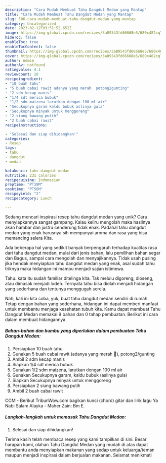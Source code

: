 ```yaml
---
description: "Cara Mudah Membuat Tahu Dangdut Medan yang Mantap"
title: "Cara Mudah Membuat Tahu Dangdut Medan yang Mantap"
slug: 506-cara-mudah-membuat-tahu-dangdut-medan-yang-mantap
category: Uncategorized
date: 2023-02-12T03:51:52.652Z
image: https://img-global.cpcdn.com/recipes/3a89543fd66668e5/680x482cq70/tahu-dangdut-medan-foto-resep-utama.jpg
hideToc: false
enableToc: true
enableTocContent: false
thumbnail: https://img-global.cpcdn.com/recipes/3a89543fd66668e5/680x482cq70/tahu-dangdut-medan-foto-resep-utama.jpg
cover: https://img-global.cpcdn.com/recipes/3a89543fd66668e5/680x482cq70/tahu-dangdut-medan-foto-resep-utama.jpg
author: Admin
authorAv: notfound
ratingvalue: 4.1
reviewcount: 10
recipeingredient:
- "10 buah tahu"
- "5 buah cabai rawit adanya yang merah  potong2gunting"
- "2 sdm kecap manis"
- "1/4 sdt merica bubuk"
- "1/2 sdm maizena larutkan dengan 100 ml air"
- "Secukupnya garam kaldu bubuk aslinya gula"
- "Secukupnya minyak untuk menggoreng"
- "2 siung bawang putih"
- "2 buah cabai rawit"
recipeinstructions:

- "Selesai dan siap dihidangkan!"
categories:
- Resep
tags:
- tahu
- dangdut
- medan

katakunci: tahu dangdut medan 
nutrition: 231 calories
recipecuisine: Indonesian
preptime: "PT19M"
cooktime: "PT56M"
recipeyield: "2"
recipecategory: Lunch

---
```





Sedang mencari inspirasi resep tahu dangdut medan yang unik? Cara menyiapkannya sangat gampang. Kalau keliru mengolah maka hasilnya akan hambar dan justru cenderung tidak enak. Padahal tahu dangdut medan yang enak harusnya sih mempunyai aroma dan rasa yang bisa memancing selera Kita.





Ada beberapa hal yang sedikit banyak berpengaruh terhadap kualitas rasa dari tahu dangdut medan, mulai dari jenis bahan, lalu pemilihan bahan segar dan Bagus, sampai cara mengolah dan menyajikannya. Tidak usah pusing jika hendak menyiapkan tahu dangdut medan yang enak,      asal sudah tahu triknya maka hidangan ini mampu menjadi sajian istimewa.














Tahu. kata itu sudah familiar ditelinga kita. Tak melulu digoreng, dioseng, atau dimasak menjadi lodeh. Ternyata tahu bisa diolah menjadi hidangan yang sederhana dan tentunya menggugah serela.






Nah, kali ini kita coba, yuk, buat tahu dangdut medan sendiri di rumah. Tetap dengan bahan yang sederhana, hidangan ini dapat memberi manfaat untuk membantu menjaga kesehatan tubuh kita. Kamu dapat membuat Tahu Dangdut Medan memakai 9 bahan dan 0 tahap pembuatan. Berikut ini cara dalam membuat hidangannya.

<!--inarticleads1-->

##### Bahan-bahan dan bumbu yang diperlukan dalam pembuatan Tahu Dangdut Medan:

1. Persiapkan 10 buah tahu
1. Gunakan 5 buah cabai rawit (adanya yang merah 🤭), potong2/gunting
1. Ambil 2 sdm kecap manis
1. Siapkan 1/4 sdt merica bubuk
1. Gunakan 1/2 sdm maizena, larutkan dengan 100 ml air
1. Gunakan Secukupnya garam, kaldu bubuk (aslinya gula)
1. Siapkan Secukupnya minyak untuk menggoreng
1. Persiapkan 2 siung bawang putih
1. Ambil 2 buah cabai rawit


COM - Berikut TribunWow.com bagikan kunci (chord) gitar dan lirik lagu Ya Nabi Salam Alayka - Maher Zain: Bm E. 

<!--inarticleads2-->

##### Langkah-langkah untuk memasak Tahu Dangdut Medan:


1. Selesai dan siap dihidangkan!



Terima kasih telah membaca resep yang kami tampilkan di sini. Besar harapan kami, olahan Tahu Dangdut Medan yang mudah di atas dapat membantu anda menyiapkan makanan yang sedap untuk keluarga/teman maupun menjadi inspirasi dalam berjualan makanan. Selamat menikmati
